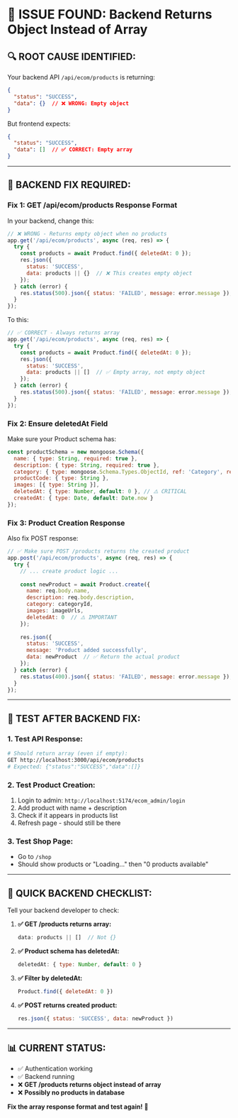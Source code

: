 # 🎯 ISSUE FOUND: Backend Returns Object Instead of Array

## 🔍 **ROOT CAUSE IDENTIFIED:**

Your backend API `/api/ecom/products` is returning:
```json
{
  "status": "SUCCESS",
  "data": {}  // ❌ WRONG: Empty object
}
```

But frontend expects:
```json
{
  "status": "SUCCESS", 
  "data": []  // ✅ CORRECT: Empty array
}
```

---

## 🔧 **BACKEND FIX REQUIRED:**

### **Fix 1: GET /api/ecom/products Response Format**

In your backend, change this:
```javascript
// ❌ WRONG - Returns empty object when no products
app.get('/api/ecom/products', async (req, res) => {
  try {
    const products = await Product.find({ deletedAt: 0 });
    res.json({
      status: 'SUCCESS',
      data: products || {}  // ❌ This creates empty object
    });
  } catch (error) {
    res.status(500).json({ status: 'FAILED', message: error.message });
  }
});
```

To this:
```javascript
// ✅ CORRECT - Always returns array
app.get('/api/ecom/products', async (req, res) => {
  try {
    const products = await Product.find({ deletedAt: 0 });
    res.json({
      status: 'SUCCESS',
      data: products || []  // ✅ Empty array, not empty object
    });
  } catch (error) {
    res.status(500).json({ status: 'FAILED', message: error.message });
  }
});
```

### **Fix 2: Ensure deletedAt Field**

Make sure your Product schema has:
```javascript
const productSchema = new mongoose.Schema({
  name: { type: String, required: true },
  description: { type: String, required: true },
  category: { type: mongoose.Schema.Types.ObjectId, ref: 'Category', required: true },
  productCode: { type: String },
  images: [{ type: String }],
  deletedAt: { type: Number, default: 0 }, // ⚠️ CRITICAL
  createdAt: { type: Date, default: Date.now }
});
```

### **Fix 3: Product Creation Response**

Also fix POST response:
```javascript
// ✅ Make sure POST /products returns the created product
app.post('/api/ecom/products', async (req, res) => {
  try {
    // ... create product logic ...
    
    const newProduct = await Product.create({
      name: req.body.name,
      description: req.body.description,
      category: categoryId,
      images: imageUrls,
      deletedAt: 0  // ⚠️ IMPORTANT
    });
    
    res.json({
      status: 'SUCCESS',
      message: 'Product added successfully',
      data: newProduct  // ✅ Return the actual product
    });
  } catch (error) {
    res.status(400).json({ status: 'FAILED', message: error.message });
  }
});
```

---

## 🧪 **TEST AFTER BACKEND FIX:**

### **1. Test API Response:**
```bash
# Should return array (even if empty):
GET http://localhost:3000/api/ecom/products
# Expected: {"status":"SUCCESS","data":[]}
```

### **2. Test Product Creation:**
1. Login to admin: `http://localhost:5174/ecom_admin/login`
2. Add product with name + description
3. Check if it appears in products list
4. Refresh page - should still be there

### **3. Test Shop Page:**
- Go to `/shop` 
- Should show products or "Loading..." then "0 products available"

---

## 🎯 **QUICK BACKEND CHECKLIST:**

Tell your backend developer to check:

1. **✅ GET /products returns array:**
   ```javascript
   data: products || []  // Not {}
   ```

2. **✅ Product schema has deletedAt:**
   ```javascript
   deletedAt: { type: Number, default: 0 }
   ```

3. **✅ Filter by deletedAt:**
   ```javascript
   Product.find({ deletedAt: 0 })
   ```

4. **✅ POST returns created product:**
   ```javascript
   res.json({ status: 'SUCCESS', data: newProduct })
   ```

---

## 📊 **CURRENT STATUS:**

- ✅ Authentication working
- ✅ Backend running  
- ❌ **GET /products returns object instead of array**
- ❌ **Possibly no products in database**

**Fix the array response format and test again!** 🚀
